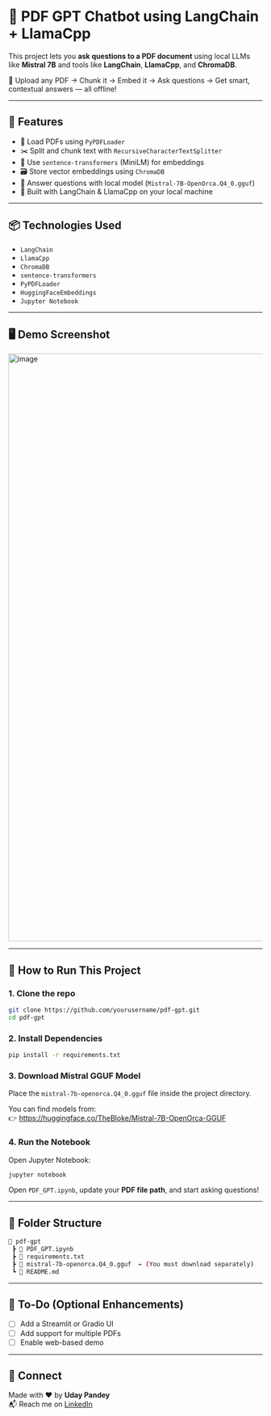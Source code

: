 
# 🧠 PDF GPT Chatbot using LangChain + LlamaCpp

This project lets you **ask questions to a PDF document** using local LLMs like **Mistral 7B** and tools like **LangChain**, **LlamaCpp**, and **ChromaDB**.

🚀 Upload any PDF → Chunk it → Embed it → Ask questions → Get smart, contextual answers — all offline!

---

## 🔧 Features

- 📄 Load PDFs using `PyPDFLoader`
- ✂️ Split and chunk text with `RecursiveCharacterTextSplitter`
- 🧠 Use `sentence-transformers` (MiniLM) for embeddings
- 🗃️ Store vector embeddings using `ChromaDB`
- 🤖 Answer questions with local model (`Mistral-7B-OpenOrca.Q4_0.gguf`)
- 🧾 Built with LangChain & LlamaCpp on your local machine

---

## 📦 Technologies Used

- `LangChain`
- `LlamaCpp`
- `ChromaDB`
- `sentence-transformers`
- `PyPDFLoader`
- `HuggingFaceEmbeddings`
- `Jupyter Notebook`

---

## 🖥️ Demo Screenshot

<img width="1163" alt="image" src="https://github.com/user-attachments/assets/48df8ecd-5666-4481-a3b0-271cf44da92b" />


---

## 🧪 How to Run This Project

### 1. Clone the repo

```bash
git clone https://github.com/yourusername/pdf-gpt.git
cd pdf-gpt
```

### 2. Install Dependencies

```bash
pip install -r requirements.txt
```

### 3. Download Mistral GGUF Model

Place the `mistral-7b-openorca.Q4_0.gguf` file inside the project directory.

You can find models from:  
👉 https://huggingface.co/TheBloke/Mistral-7B-OpenOrca-GGUF

### 4. Run the Notebook

Open Jupyter Notebook:

```bash
jupyter notebook
```

Open `PDF_GPT.ipynb`, update your **PDF file path**, and start asking questions!

---

## 📁 Folder Structure

```bash
📁 pdf-gpt
 ┣ 📄 PDF_GPT.ipynb
 ┣ 📄 requirements.txt
 ┣ 📄 mistral-7b-openorca.Q4_0.gguf  ← (You must download separately)
 ┗ 📄 README.md
```

---

## 📌 To-Do (Optional Enhancements)

- [ ] Add a Streamlit or Gradio UI
- [ ] Add support for multiple PDFs
- [ ] Enable web-based demo

---

## 📢 Connect

Made with ❤️ by **Uday Pandey**  
📬 Reach me on [LinkedIn]([https://linkedin.com/in/uday-pandey](https://www.linkedin.com/in/uday-pandey-18b53b166/))
